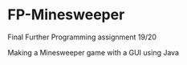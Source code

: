 # FP-Minesweeper
Final Further Programming assignment 19/20

Making a Minesweeper game with a GUI using Java
